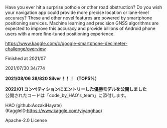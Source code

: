 Have you ever hit a surprise pothole or other road obstruction?
Do you wish your navigation app could provide more precise location or lane-level accuracy?
These and other novel features are powered by smartphone positioning services. 
Machine learning and precision GNSS algorithms are expected to improve this accuracy 
and provide billions of Android phone users with a more fine-tuned positioning experience.


https://www.kaggle.com/c/google-smartphone-decimeter-challenge/overview

Finished at 2021/07


2021/07/30  34/774

**2021/08/06  38/820 Silver！！！（TOP5%）**

**2022/01  コンペティションにエントリーした優勝モデルを公開しました**  
公開されたコードは「code_by_HAO's_team」に添付します。

HAO (github:AozakiHayate)  
(KaggleID:https://www.kaggle.com/yiyanghao)

  
Apache-2.0 License
